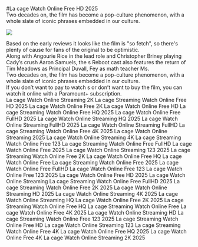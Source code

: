 #La cage Watch Online Free HD 2025  
Two decades on, the film has become a pop-culture phenomenon, with a whole slate of iconic phrases embedded in our culture.  
  
[![](https://i.imgur.com/qSNzIqt.png)](https://movie.rssnews.media/LhQrlALYD.php)  
  
Based on the early reviews it looks like the film is "so fetch", so there's plenty of cause for fans of the original to be optimistic.  
Along with Angourie Rice in the lead role and Christopher Briney playing Cady’s crush Aaron Samuels, the s Reboot cast also features the return of Tim Meadows as Principal Duvall, Fey as math teacher Ms.  
Two decades on, the film has become a pop-culture phenomenon, with a whole slate of iconic phrases embedded in our culture.  
If you don’t want to pay to watch s or don’t want to buy the film, you can watch it online with a Paramount+ subscription.  
La cage Watch Online Streaming 2K
La cage Streaming Watch Online Free HD 2025
La cage Watch Online Free 2K
La cage Watch Online Free HD
La cage Streaming Watch Online Free HQ 2025
La cage Watch Online Free FullHD 2025
La cage Watch Online Streaming HQ 2025
La cage Watch Online Streaming FullHD 2025
La cage Watch Online Streaming FullHD
La cage Streaming Watch Online Free 4K 2025
La cage Watch Online Streaming 2025
La cage Watch Online Streaming 4K
La cage Streaming Watch Online Free 123
La cage Streaming Watch Online Free FullHD
La cage Watch Online Free 2025
La cage Watch Online Streaming 123 2025
La cage Streaming Watch Online Free 2K
La cage Watch Online Free HQ
La cage Watch Online Free
La cage Streaming Watch Online Free 2025
La cage Watch Online Free FullHD
La cage Watch Online Free 123
La cage Watch Online Free 123 2025
La cage Watch Online Free HD 2025
La cage Watch Online Streaming
La cage Streaming Watch Online Free FullHD 2025
La cage Streaming Watch Online Free 2K 2025
La cage Watch Online Streaming HD 2025
La cage Watch Online Streaming 4K 2025
La cage Watch Online Streaming HQ
La cage Watch Online Free 2K 2025
La cage Streaming Watch Online Free HQ
La cage Streaming Watch Online Free
La cage Watch Online Free 4K 2025
La cage Watch Online Streaming HD
La cage Streaming Watch Online Free 123 2025
La cage Streaming Watch Online Free HD
La cage Watch Online Streaming 123
La cage Streaming Watch Online Free 4K
La cage Watch Online Free HQ 2025
La cage Watch Online Free 4K
La cage Watch Online Streaming 2K 2025